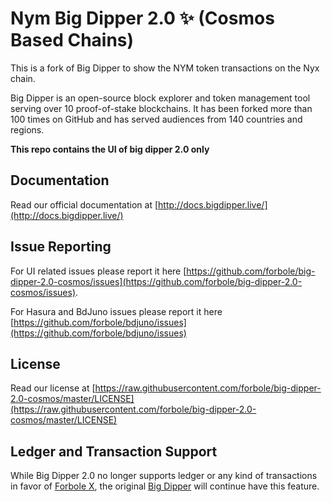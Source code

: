 # Nym Big Dipper 2.0 ✨ (Cosmos Based Chains)

This is a fork of Big Dipper to show the NYM token transactions on the Nyx chain.

Big Dipper is an open-source block explorer and token management tool serving over 10 proof-of-stake blockchains. It has been forked more than 100 times on GitHub and has served audiences from 140 countries and regions.

**This repo contains the UI of big dipper 2.0 only**

## Documentation
Read our official documentation at [http://docs.bigdipper.live/](http://docs.bigdipper.live/)

## Issue Reporting
For UI related issues please report it here [https://github.com/forbole/big-dipper-2.0-cosmos/issues](https://github.com/forbole/big-dipper-2.0-cosmos/issues).

For Hasura and BdJuno issues please report it here [https://github.com/forbole/bdjuno/issues](https://github.com/forbole/bdjuno/issues)

## License
Read our license at [https://raw.githubusercontent.com/forbole/big-dipper-2.0-cosmos/master/LICENSE](https://raw.githubusercontent.com/forbole/big-dipper-2.0-cosmos/master/LICENSE)

## Ledger and Transaction Support
While Big Dipper 2.0 no longer supports ledger or any kind of transactions in favor of [Forbole X](https://github.com/forbole/forbole-x), the original [Big Dipper](https://github.com/forbole/big-dipper) will continue have this feature.
